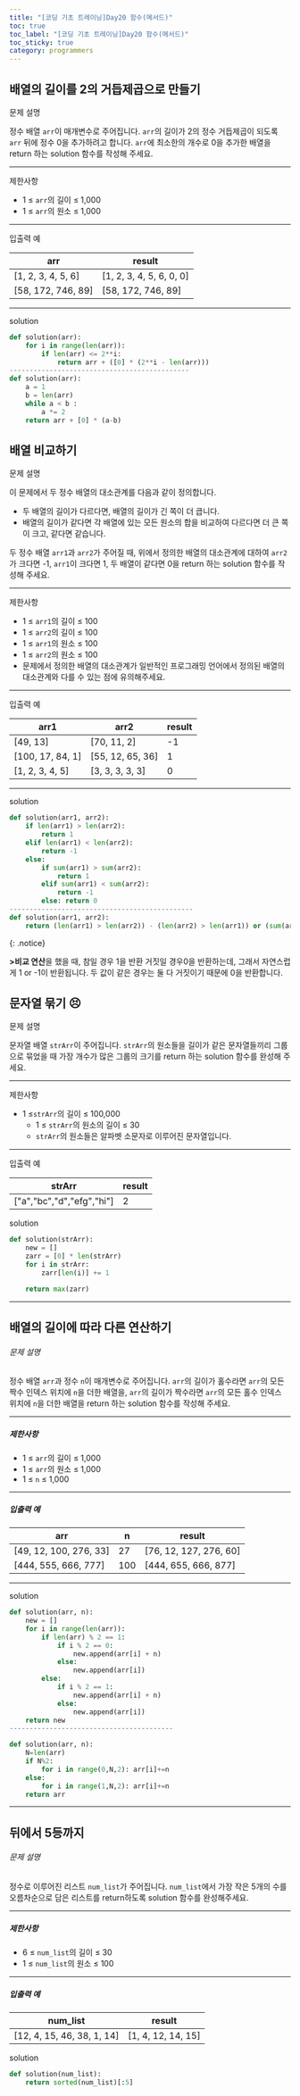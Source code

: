 ```yaml
---
title: "[코딩 기초 트레이닝]Day20 함수(메서드)"
toc: true
toc_label: "[코딩 기초 트레이닝]Day20 함수(메서드)"
toc_sticky: true
category: programmers
---
```


## 배열의 길이를 2의 거듭제곱으로 만들기

문제 설명

정수 배열 `arr`이 매개변수로 주어집니다. `arr`의 길이가 2의 정수 거듭제곱이 되도록 `arr` 뒤에 정수 0을 추가하려고 합니다. `arr`에 최소한의 개수로 0을 추가한 배열을 return 하는 solution 함수를 작성해 주세요.

------

제한사항

- 1 ≤ `arr`의 길이 ≤ 1,000
- 1 ≤ `arr`의 원소 ≤ 1,000

------

입출력 예

| arr                | result                   |
| ------------------ | ------------------------ |
| [1, 2, 3, 4, 5, 6] | [1, 2, 3, 4, 5, 6, 0, 0] |
| [58, 172, 746, 89] | [58, 172, 746, 89]       |

---

solution

```python
def solution(arr):
    for i in range(len(arr)):
        if len(arr) <= 2**i:
            return arr + ([0] * (2**i - len(arr)))
---------------------------------------------
def solution(arr):
    a = 1
    b = len(arr)
    while a < b :
        a *= 2
    return arr + [0] * (a-b)
```

## 배열 비교하기

문제 설명

이 문제에서 두 정수 배열의 대소관계를 다음과 같이 정의합니다.

- 두 배열의 길이가 다르다면, 배열의 길이가 긴 쪽이 더 큽니다.
- 배열의 길이가 같다면 각 배열에 있는 모든 원소의 합을 비교하여 다르다면 더 큰 쪽이 크고, 같다면 같습니다.

두 정수 배열 `arr1`과 `arr2`가 주어질 때, 위에서 정의한 배열의 대소관계에 대하여 `arr2`가 크다면 -1, `arr1`이 크다면 1, 두 배열이 같다면 0을 return 하는 solution 함수를 작성해 주세요.

------

제한사항

- 1 ≤ `arr1`의 길이 ≤ 100
- 1 ≤ `arr2`의 길이 ≤ 100
- 1 ≤ `arr1`의 원소 ≤ 100
- 1 ≤ `arr2`의 원소 ≤ 100
- 문제에서 정의한 배열의 대소관계가 일반적인 프로그래밍 언어에서 정의된 배열의 대소관계와 다를 수 있는 점에 유의해주세요.

------

입출력 예

| arr1             | arr2             | result |
| ---------------- | ---------------- | ------ |
| [49, 13]         | [70, 11, 2]      | -1     |
| [100, 17, 84, 1] | [55, 12, 65, 36] | 1      |
| [1, 2, 3, 4, 5]  | [3, 3, 3, 3, 3]  | 0      |

---

solution

```python
def solution(arr1, arr2):
    if len(arr1) > len(arr2):
        return 1
    elif len(arr1) < len(arr2):
        return -1
    else:
        if sum(arr1) > sum(arr2):
            return 1
        elif sum(arr1) < sum(arr2):
            return -1
        else: return 0
----------------------------------------------
def solution(arr1, arr2):
    return (len(arr1) > len(arr2)) - (len(arr2) > len(arr1)) or (sum(arr1) > sum(arr2)) - (sum(arr2) > sum(arr1))
```

{: .notice}

**\>비교 연산**을 했을 때, 참일 경우 1을 반환 거짓일 경우0을 반환하는데, 그래서 자연스럽게 1 or -1이 반환됩니다. 두 값이 같은 경우는 둘 다 거짓이기 때문에 0을 반환합니다.

## 문자열 묶기 😣

문제 설명

문자열 배열 `strArr`이 주어집니다. `strArr`의 원소들을 길이가 같은 문자열들끼리 그룹으로 묶었을 때 가장 개수가 많은 그룹의 크기를 return 하는 solution 함수를 완성해 주세요.

------

제한사항

- 1 ≤`strArr`의 길이 ≤ 100,000
  - 1 ≤ `strArr`의 원소의 길이 ≤ 30
  - `strArr`의 원소들은 알파벳 소문자로 이루어진 문자열입니다.

------

입출력 예

| strArr                    | result |
| ------------------------- | ------ |
| ["a","bc","d","efg","hi"] | 2      |

solution

```python
def solution(strArr):
    new = []
    zarr = [0] * len(strArr)
    for i in strArr:
        zarr[len(i)] += 1

    return max(zarr)
```

---

## 배열의 길이에 따라 다른 연산하기

###### 문제 설명

정수 배열 `arr`과 정수 `n`이 매개변수로 주어집니다. `arr`의 길이가 홀수라면 `arr`의 모든 짝수 인덱스 위치에 `n`을 더한 배열을, `arr`의 길이가 짝수라면 `arr`의 모든 홀수 인덱스 위치에 `n`을 더한 배열을 return 하는 solution 함수를 작성해 주세요.

------

##### 제한사항

- 1 ≤ `arr`의 길이 ≤ 1,000
- 1 ≤ `arr`의 원소 ≤ 1,000
- 1 ≤ `n` ≤ 1,000

------

##### 입출력 예

| arr                    | n    | result                 |
| ---------------------- | ---- | ---------------------- |
| [49, 12, 100, 276, 33] | 27   | [76, 12, 127, 276, 60] |
| [444, 555, 666, 777]   | 100  | [444, 655, 666, 877]   |

---

solution

```python
def solution(arr, n):
    new = []
    for i in range(len(arr)):
        if len(arr) % 2 == 1:
            if i % 2 == 0:
                new.append(arr[i] + n)
            else:
                new.append(arr[i])
        else:
            if i % 2 == 1:
                new.append(arr[i] + n)
            else:
                new.append(arr[i])
    return new
-----------------------------------------

def solution(arr, n):
    N=len(arr)
    if N%2:
        for i in range(0,N,2): arr[i]+=n
    else:
        for i in range(1,N,2): arr[i]+=n
    return arr
```

---

## 뒤에서 5등까지

###### 문제 설명

정수로 이루어진 리스트 `num_list`가 주어집니다. `num_list`에서 가장 작은 5개의 수를 오름차순으로 담은 리스트를 return하도록 solution 함수를 완성해주세요.

------

##### 제한사항

- 6 ≤ `num_list`의 길이 ≤ 30
- 1 ≤ `num_list`의 원소 ≤ 100

------

##### 입출력 예

| num_list                   | result             |
| -------------------------- | ------------------ |
| [12, 4, 15, 46, 38, 1, 14] | [1, 4, 12, 14, 15] |

solution

```python
def solution(num_list):
    return sorted(num_list)[:5]
```

